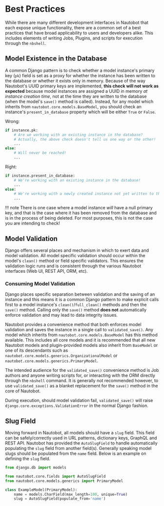 # Best Practices

While there are many different development interfaces in Nautobot that each expose unique functionality, there are a common set of a best practices that have broad applicability to users and developers alike. This includes elements of writing Jobs, Plugins, and scripts for execution through the `nbshell`.

## Model Existence in the Database

A common Django pattern is to check whether a model instance's primary key (`pk`) field is set as a proxy for whether the instance has been written to the database or whether it exists only in memory.
Because of the way Nautobot's UUID primary keys are implemented, **this check will not work as expected** because model instances are assigned a UUID in memory *at instance creation time*, not at the time they are written to the database (when the model's `save()` method is called).
Instead, for any model which inherits from `nautobot.core.models.BaseModel`, you should check an instance's `present_in_database` property which will be either `True` or `False`.

Wrong:

```python
if instance.pk:
    # Are we working with an existing instance in the database?
    # Actually, the above check doesn't tell us one way or the other!
    ...
else:
    # Will never be reached!
    ...
```

Right:

```python
if instance.present_in_database:
    # We're working with an existing instance in the database!
    ...
else:
    # We're working with a newly created instance not yet written to the database!
    ...
```

!!! note
    There is one case where a model instance *will* have a null primary key, and that is the case where it has been removed from the database and is in the process of being deleted.
    For most purposes, this is not the case you are intending to check!

## Model Validation

Django offers several places and mechanism in which to exert data and model validation. All model specific validation should occur within the model's `clean()` method or field specific validators. This ensures the validation logic runs and is consistent through the various Nautobot interfaces (Web UI, REST API, ORM, etc).

### Consuming Model Validation

Django places specific separation between validation and the saving of an instance and this means it is a common Django pattern to make explicit calls first to a model instance's `clean()`/`full_clean()` methods and then the `save()` method. Calling only the `save()` method **does not** automatically enforce validation and may lead to data integrity issues.

Nautobot provides a convenience method that both enforces model validation and saves the instance in a single call to `validated_save()`. Any model which inherits from `nautobot.core.models.BaseModel` has this method available. This includes all core models and it is recommended that all new Nautobot models and plugin-provided models also inherit from `BaseModel` or one of its descendants such as `nautobot.core.models.generics.OrganizationalModel` or `nautobot.core.models.generics.PrimaryModel`.

The intended audience for the `validated_save()` convenience method is Job authors and anyone writing scripts for, or interacting with the ORM directly through the `nbshell` command. It is generally not recommended however, to use `validated_save()` as a blanket replacement for the `save()` method in the core of Nautobot.

During execution, should model validation fail, `validated_save()` will raise `django.core.exceptions.ValidationError` in the normal Django fashion.

## Slug Field

Moving forward in Nautobot, all models should have a `slug` field. This field can be safely/correctly used in URL patterns, dictionary keys, GraphQL and REST API. Nautobot has provided the `AutoSlugField` to handle automatically populating the `slug` field from another field(s). Generally speaking model slugs should be populated from the `name` field. Below is an example on defining the `slug` field.

```python
from django.db import models

from nautobot.core.fields import AutoSlugField
from nautobot.core.models.generics import PrimaryModel

class ExampleModel(PrimaryModel):
    name = models.CharField(max_length=100, unique=True)
    slug = AutoSlugField(populate_from='name')
```
